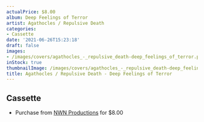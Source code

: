 ```yaml
---
actualPrice: $8.00
album: Deep Feelings of Terror
artist: Agathocles / Repulsive Death
categories:
- Cassette
date: '2021-06-26T15:23:18'
draft: false
images:
- /images/covers/agathocles_-_repulsive_death-deep_feelings_of_terror.png
inStock: true
thumbnailImage: /images/covers/agathocles_-_repulsive_death-deep_feelings_of_terror-thumb.png
title: Agathocles / Repulsive Death - Deep Feelings of Terror
---
```


## Cassette
* Purchase from [NWN Productions](http://shop.nwnprod.com/index.php?route=product/product&path=73&product_id=10283&sort=pd.name&order=ASC) for $8.00
